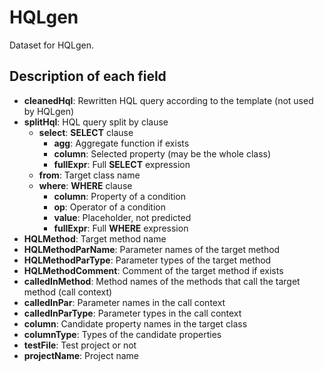 # HQLgen
Dataset for HQLgen.

## Description of each field
- **cleanedHql**: Rewritten HQL query according to the template (not used by HQLgen)
- **splitHql**: HQL query split by clause
   - **select**: **SELECT** clause
      - **agg**: Aggregate function if exists
      - **column**: Selected property (may be the whole class)
      - **fullExpr**: Full **SELECT** expression
   - **from**: Target class name
   - **where**: **WHERE** clause
      - **column**: Property of a condition
      - **op**: Operator of a condition
      - **value**: Placeholder, not predicted
      - **fullExpr**: Full **WHERE** expression
- **HQLMethod**: Target method name
- **HQLMethodParName**: Parameter names of the target method
- **HQLMethodParType**: Parameter types of the target method
- **HQLMethodComment**: Comment of the target method if exists
- **calledInMethod**: Method names of the methods that call the target method (call context)
- **calledInPar**: Parameter names in the call context
- **calledInParType**: Parameter types in the call context
- **column**: Candidate property names in the target class
- **columnType**: Types of the candidate properties
- **testFile**: Test project or not
- **projectName**: Project name
